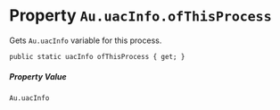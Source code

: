 # Property `Au.uacInfo.ofThisProcess`

Gets `Au.uacInfo` variable for this process.

```
public static uacInfo ofThisProcess { get; }
```

##### Property Value

`Au.uacInfo`
